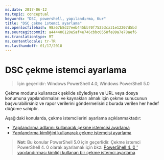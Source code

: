 ```yaml
---
ms.date: 2017-06-12
ms.topic: conceptual
keywords: "DSC, powershell, yapılandırma, Kur"
title: "DSC çekme istemci ayarlama"
ms.openlocfilehash: 98a67b8d27eeb445bb70f75253ca31e12207d5bd
ms.sourcegitcommit: a444406120e5af4e746cbbc0558fe89a7e78aef6
ms.translationtype: MT
ms.contentlocale: tr-TR
ms.lasthandoff: 01/17/2018
---
```

# <a name="setting-up-a-dsc-pull-client"></a>DSC çekme istemci ayarlama

> İçin geçerlidir: Windows PowerShell 4.0, Windows PowerShell 5.0

Çekme modunu kullanacak şekilde söylediyse ve URL veya dosya konumuna yapılandırmaları ve kaynakları almak için çekme sunucunun başvurabilirsiniz ve rapor verilerini göndermelisiniz burada verilen her hedef düğüme sahiptir.


Aşağıdaki konularda, çekme istemcilerini ayarlama açıklanmaktadır:

* [Yapılandırma adlarını kullanarak çekme istemcisi ayarlama](pullClientConfigNames.md)
* [Yapılandırma kimliğini kullanarak çekme istemcisi ayarlama](pullClientConfigID.md)

> **Not**: Bu konular PowerShell 5.0 için geçerlidir. Çekme istemci PowerShell 4. 0 olarak ayarlamak için bkz: [PowerShell 4. 0 ' yapılandırması kimliği kullanan bir çekme istemci ayarlama](pullClientConfigID4.md).

